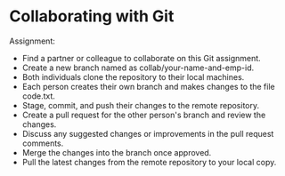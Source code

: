 # Collaborating with Git

Assignment:
- Find a partner or colleague to collaborate on this Git assignment.
- Create a new branch named as collab/your-name-and-emp-id.
- Both individuals clone the repository to their local machines.
- Each person creates their own branch and makes changes to the file code.txt.
- Stage, commit, and push their changes to the remote repository.
- Create a pull request for the other person's branch and review the changes.
- Discuss any suggested changes or improvements in the pull request comments.
- Merge the changes into the branch once approved.
- Pull the latest changes from the remote repository to your local copy.
